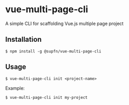 # vue-multi-page-cli

A simple CLI for scaffolding Vue.js multiple page project

## Installation

```shell
$ npm install -g @supfn/vue-multi-page-cli
```


## Usage

```shell
$ vue-multi-page-cli init <project-name>
```

Example:

```shell
$ vue-multi-page-cli init my-project
```
